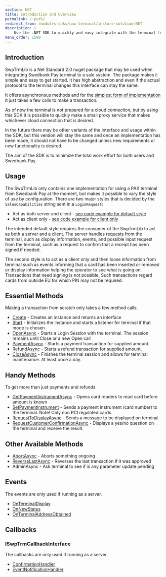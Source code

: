 ```yaml
---
section: NET
title: Introduction and Overview
permalink: /:path/
redirect_from: /modules-sdks/pax-terminal/instore-solution/NET
description: |
    Use the .NET SDK to quickly and easy integrate with the terminal from your POS solution. The aim of the SDK is to minimize the work effort for both users and Swedbank Pay.
menu_order: 1500
---
```


## Introduction

SwpTrmLib is a Net Standard 2.0 nuget package that may be used when integrating Swedbank Pay terminal to a sale system. The
package makes it simple and easy to get started.
It has high abstraction and even if the actual protocol to the terminal changes this interface can stay the same.

It offers asynchronous methods and for the [simplest form of implementation][client-style] it just takes a few calls to make a transaction.

As of now the terminal is not prepared for a cloud connection, but by using this SDK it is possible to quickly make a small proxy service that makes whichever cloud connection that is desired.

In the future there may be other variants of the interface and usage within the SDK, but this version will stay the same and once an implementation has been made, it should not have to be changed unless new requirements or new functionality is desired.

The aim of the SDK is to minimize the total work effort for both users and Swedbank Pay.

## Usage

The SwpTrmLib only contains one implementation for using a PAX terminal from Swedbank Pay at the moment, but makes it possible to vary the style of use
by configuration. There are two major styles that is decided by the `SalesCapabilities` string sent in a `LoginRequest`:

*   Act as both server and client - [see code example for default style][default-style]
*   Act as client only - [see code example for client only][client-style]

The intended default style requires the consumer of the SwpTrmLib to act as both a server and a client. The server
handles requests from the terminal, such as display information, events, and possible input request from the terminal,
such as a request to confirm that a receipt has been signed if needed.

The second style is to act as a client only and then loose information from terminal such as events informing that a card has been inserted or removed or display
information helping the operator to see what is going on. Transactions that need signing is not possible. Such
transactions regard cards from outside EU for which PIN may not be required.

## Essential Methods

Making a transaction from scratch only takes a few method calls.

*   [Create][create-method] - Creates an instance and returns an interface
*   [Start][start-method] - Initializes the instance and starts a listener for terminal if that mode is chosen
*   [OpenAsync][openasync] - Starts a Login Session with the terminal. The session remains until Close or a new Open call
*   [PaymentAsync][paymentasync] - Starts a payment transaction for supplied amount.
*   [RefundAsync][refundasync] - Starts a refund transaction for supplied amount.
*   [CloseAsync][closeasync] - Finishes the terminal session and allows for terminal maintenance. At least once a day.

## Handy Methods

To get more than just payments and refunds

*   [GetPaymentInstrumentAsync][getpaymentinstrumentasync] - Opens card readers to read card before amount is known
*   [SetPaymentInstrument][setpaymentinstrument] - Sends a payment instrument (card number) to the terminal. Note! Only non PCI regulated cards.
*   [RequestToDisplayAsync][requesttodisplayasync] - Sends a message to be displayed on terminal
*   [RequestCustomerConfirmationAsync][requestcustomerconfirmation] - Displays a yes/no question on the terminal and receive the result.

## Other Available Methods

*   [AbortAsync][abortasync] - Aborts something ongoing
*   [ReverseLastAsync][reverselastasync] - Reverses the last transaction if it was approved
*   AdminAsync - Ask terminal to see if is any parameter update pending

## Events

The events are only used if running as a server.

*   [OnTerminalDisplay][onterminaldisplay]
*   [OnNewStatus][onnewstatus]
*   [OnTerminalAddressObtained][onterminaladdressobtained]

## Callbacks

### ISwpTrmCallbackInterface

The callbacks are only used if running as a server.

*   [ConfirmationHandler][confirmationhandler]
*   [EventNotificationHandler][eventnotificationhandler]

[create-method]: ./Methods/create
[start-method]: ./Methods/start
[openasync]: ./Methods/openasync
[paymentasync]: ./Methods/paymentasync
[getpaymentinstrumentasync]: ./Methods/getpaymentinstrumentasync
[abortasync]: ./Methods/abortasync
[default-style]: ./CodeExamples/#as-client-and-server
[client-style]: ./CodeExamples/#as-client-only
[refundasync]: ./Methods/refundasync
[closeasync]: ./Methods/closeasync
[setpaymentinstrument]: ./Methods/setpaymentinstrument
[reverselastasync]: ./Methods/reverselastasync
[requesttodisplayasync]: ./Methods/requesttodisplayasync
[requestcustomerconfirmation]: ./Methods/requestcustomerconfirmation
[onterminaldisplay]: /Events/index.md/#onterminaldisplay
[onnewstatus]: /Events/index.md/#onnewstatus
[onterminaladdressobtained]: /Events/index.md/#onterminaladdressobtained
[confirmationhandler]: /ISwpTrmCallbackInterface/index.md/#confirmationhandler
[eventnotificationhandler]: /ISwpTrmCallbackInterface/index.md/#eventnotificationhandler
